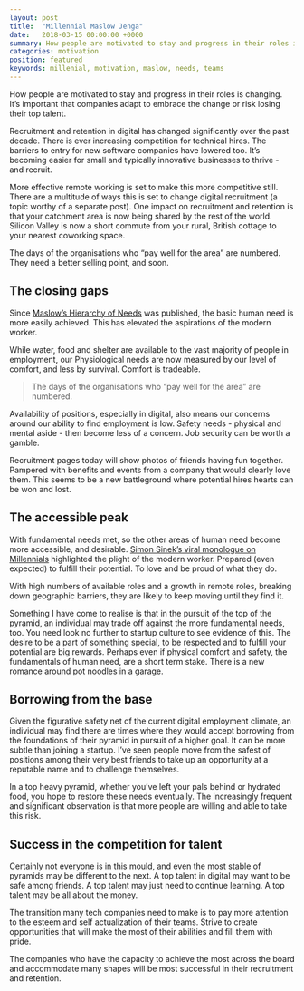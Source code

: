 ```yaml
---
layout: post
title:  "Millennial Maslow Jenga"
date:   2018-03-15 00:00:00 +0000
summary: How people are motivated to stay and progress in their roles is changing. It’s important that companies adapt to embrace the change or risk losing their top talent.
categories: motivation
position: featured
keywords: millenial, motivation, maslow, needs, teams
---
```

How people are motivated to stay and progress in their roles is changing. It’s important that companies adapt to embrace the change or risk losing their top talent.

Recruitment and retention in digital has changed significantly over the past decade. There is ever increasing competition for technical hires. The barriers to entry for new software companies have lowered too. It’s becoming easier for small and typically innovative businesses to thrive - and recruit.

More effective remote working is set to make this more competitive still. There are a multitude of ways this is set to change digital recruitment (a topic worthy of a separate post). One impact on recruitment and retention is that your catchment area is now being shared by the rest of the world. Silicon Valley is now a short commute from your rural, British cottage to your nearest coworking space.

The days of the organisations who “pay well for the area” are numbered. They need a better selling point, and soon.

## The closing gaps

Since [Maslow’s Hierarchy of Needs](http://www.simplypsychology.org/maslow.html) was published, the basic human need is more easily achieved. This has elevated the aspirations of the modern worker.  

While water, food and shelter are available to the vast majority of people in employment, our Physiological needs are now measured by our level of comfort, and less by survival. Comfort is tradeable.

> The days of the organisations who “pay well for the area” are numbered.

Availability of positions, especially in digital, also means our concerns around our ability to find employment is low. Safety needs - physical and mental aside - then become less of a concern. Job security can be worth a gamble.

Recruitment pages today will show photos of friends having fun together. Pampered with benefits and events from a company that would clearly love them. This seems to be a new battleground where potential hires hearts can be won and lost.

## The accessible peak

With fundamental needs met, so the other areas of human need become more accessible, and desirable. [Simon Sinek’s viral monologue on Millennials](https://www.youtube.com/watch?v=hER0Qp6QJNU) highlighted the plight of the modern worker. Prepared (even expected) to fulfill their potential. To love and be proud of what they do.

With high numbers of available roles and a growth in remote roles, breaking down geographic barriers, they are likely to keep moving until they find it.

Something I have come to realise is that in the pursuit of the top of the pyramid, an individual  may trade off against the more fundamental needs, too. You need look no further to startup culture to see evidence of this. The desire to be a part of something special, to be respected and to fulfill your potential are big rewards. Perhaps even if physical comfort and safety, the fundamentals of human need, are a short term stake. There is a new romance around pot noodles in a garage.

## Borrowing from the base

Given the figurative safety net of the current digital employment climate, an individual may find there are times where they would accept borrowing from the foundations of their pyramid in pursuit of a higher goal. It can be more subtle than joining a startup. I’ve seen people move from the safest of positions among their very best friends to take up an opportunity at a reputable name and to challenge themselves.

In a top heavy pyramid, whether you’ve left your pals behind or hydrated food, you hope to restore these needs eventually. The increasingly frequent and significant observation is that more people are willing and able to take this risk.

##  Success in the competition for talent

Certainly not everyone is in this mould, and even the most stable of pyramids may be different to the next. A top talent in digital may want to be safe among friends. A top talent may just need to continue learning. A top talent may be all about the money.

The transition many tech companies need to make is to pay more attention to the esteem and self actualization of their teams. Strive to create opportunities that will make the most of their abilities and fill them with pride.

The companies who have the capacity to achieve the most across the board and accommodate many shapes will be most successful in their recruitment and retention.
